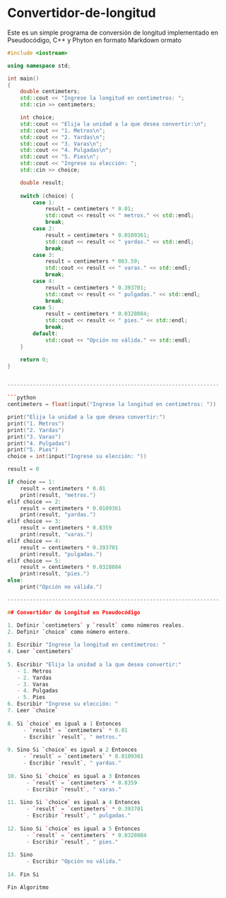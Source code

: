 # Convertidor-de-longitud
Este es un simple programa de conversión de longitud implementado en Pseudocódigo, C++ y Phyton en formato Markdown ormato 

```cpp
#include <iostream>

using namespace std;

int main()
{
    double centimeters;
    std::cout << "Ingrese la longitud en centimetros: ";
    std::cin >> centimeters;

    int choice;
    std::cout << "Elija la unidad a la que desea convertir:\n";
    std::cout << "1. Metros\n";
    std::cout << "2. Yardas\n";
    std::cout << "3. Varas\n";
    std::cout << "4. Pulgadas\n";
    std::cout << "5. Pies\n";
    std::cout << "Ingrese su elección: ";
    std::cin >> choice;

    double result;
    
    switch (choice) {
        case 1:
            result = centimeters * 0.01;
            std::cout << result << " metros." << std::endl;
            break;
        case 2:
            result = centimeters * 0.0109361;
            std::cout << result << " yardas." << std::endl;
            break;
        case 3:
            result = centimeters * 083.59;
            std::cout << result << " varas." << std::endl;
            break;
        case 4:
            result = centimeters * 0.393701;
            std::cout << result << " pulgadas." << std::endl;
            break;
        case 5:
            result = centimeters * 0.0328084;
            std::cout << result << " pies." << std::endl;
            break;
        default:
            std::cout << "Opción no válida." << std::endl;
    }

    return 0;
}


-------------------------------------------------------------------

```python
centimeters = float(input("Ingrese la longitud en centimetros: "))

print("Elija la unidad a la que desea convertir:")
print("1. Metros")
print("2. Yardas")
print("3. Varas")
print("4. Pulgadas")
print("5. Pies")
choice = int(input("Ingrese su elección: "))

result = 0

if choice == 1:
    result = centimeters * 0.01
    print(result, "metros.")
elif choice == 2:
    result = centimeters * 0.0109361
    print(result, "yardas.")
elif choice == 3:
    result = centimeters * 0.8359
    print(result, "varas.")
elif choice == 4:
    result = centimeters * 0.393701
    print(result, "pulgadas.")
elif choice == 5:
    result = centimeters * 0.0328084
    print(result, "pies.")
else:
    print("Opción no válida.")

-------------------------------------------------------------------

## Convertidor de Longitud en Pseudocódigo  

1. Definir `centimeters` y `result` como números reales.
2. Definir `choice` como número entero.
   
3. Escribir "Ingrese la longitud en centímetros: "
4. Leer `centimeters`
   
5. Escribir "Elija la unidad a la que desea convertir:"
   - 1. Metros
   - 2. Yardas
   - 3. Varas
   - 4. Pulgadas
   - 5. Pies
6. Escribir "Ingrese su elección: "
7. Leer `choice`
   
8. Si `choice` es igual a 1 Entonces
     - `result` = `centimeters` * 0.01
     - Escribir `result`, " metros."
   
9. Sino Si `choice` es igual a 2 Entonces
     - `result` = `centimeters` * 0.0109361
     - Escribir `result`, " yardas."
   
10. Sino Si `choice` es igual a 3 Entonces
      - `result` = `centimeters` * 0.8359
      - Escribir `result`, " varas."
   
11. Sino Si `choice` es igual a 4 Entonces
      - `result` = `centimeters` * 0.393701
      - Escribir `result`, " pulgadas."
   
12. Sino Si `choice` es igual a 5 Entonces
      - `result` = `centimeters` * 0.0328084
      - Escribir `result`, " pies."
   
13. Sino
      - Escribir "Opción no válida."
   
14. Fin Si

Fin Algoritmo

